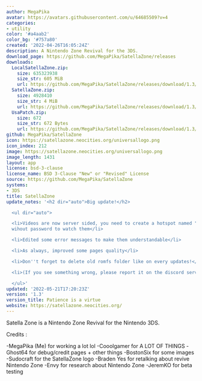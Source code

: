 ```yaml
---
author: MegaPika
avatar: https://avatars.githubusercontent.com/u/64685509?v=4
categories:
- utility
color: '#a4aab2'
color_bg: '#757a80'
created: '2022-04-26T16:05:24Z'
description: A Nintendo Zone Revival for the 3DS.
download_page: https://github.com/MegaPika/SatellaZone/releases
downloads:
  LocalSatellaZone.zip:
    size: 635323938
    size_str: 605 MiB
    url: https://github.com/MegaPika/SatellaZone/releases/download/1.3/LocalSatellaZone.zip
  SatellaZone.zip:
    size: 4928410
    size_str: 4 MiB
    url: https://github.com/MegaPika/SatellaZone/releases/download/1.3/SatellaZone.zip
  UsaPatch.zip:
    size: 672
    size_str: 672 Bytes
    url: https://github.com/MegaPika/SatellaZone/releases/download/1.3/UsaPatch.zip
github: MegaPika/SatellaZone
icon: https://satellazone.neocities.org/universallogo.png
icon_index: 212
image: https://satellazone.neocities.org/universallogo.png
image_length: 1431
layout: app
license: bsd-3-clause
license_name: BSD 3-Clause "New" or "Revised" License
source: https://github.com/MegaPika/SatellaZone
systems:
- 3DS
title: SatellaZone
update_notes: '<h2 dir="auto">Big update!</h2>

  <ul dir="auto">

  <li>Videos are now server sided, you need to create a hotspot named "NintendoSpotPass1"
  wihout password to watch them</li>

  <li>Edited some error messages to make them understandable</li>

  <li>As always, improved some pages quality</li>

  <li>Don''t forget to delete old romfs folder like on every updates!</li>

  <li>(If you see something wrong, please report it on the discord server, thanks!)</li>

  </ul>'
updated: '2022-05-21T17:20:23Z'
version: '1.3'
version_title: Patience is a virtue
website: https://satellazone.neocities.org/
---
```

Satella Zone is a Nintendo Zone Revival for the Nintendo 3DS.

Credits :

-MegaPika (Me) for working a lot lol
-Cooolgamer for A LOT OF THINGS
-Ghost64 for debug/credit pages + other things
-BostonSix for some images
-Sudocraft for the SatellaZone logo
-Braden Yes for retalking about revive Nintendo Zone
-Envy for research about Nintendo Zone
-JeremKO for beta testing